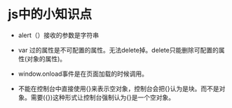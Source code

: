 # js中的小知识点

* alert（）接收的参数是字符串

* var 过的属性是不可配置的属性。无法delete掉。delete只能删除可配置的属性(对象的属性)。

* window.onload事件是在页面加载的时候调用。

* 不能在控制台中直接使用{}来表示空对象，控制台会把{}认为是块。而不是对象。需要({})这种形式让控制台强制认为{}是一个空对象。